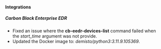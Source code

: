 
#### Integrations

##### Carbon Black Enterprise EDR

- Fixed an issue where the **cb-eedr-devices-list** command failed when the *start_time* argument was not provide.
- Updated the Docker image to: *demisto/python3:3.11.9.105369*.
